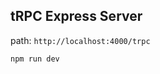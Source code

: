 ## tRPC Express Server

<p>path: <code>http://localhost:4000/trpc</code></p>
<code>npm run dev</code>
